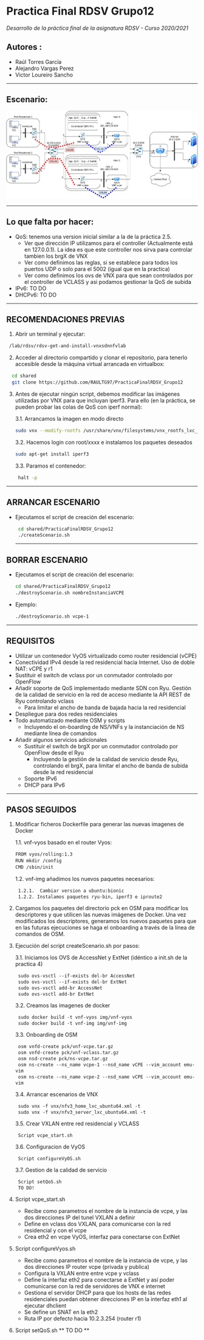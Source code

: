 # Practica Final RDSV Grupo12
*Desarrollo de la práctica final de la asignatura RDSV - Curso 2020/2021*
## Autores :
- Raúl Torres García
- Alejandro Vargas Perez
- Victor Loureiro Sancho
------------

## Escenario:
![Escenario](https://github.com/RAULTG97/PracticaFinalRDSV_Grupo12/blob/main/PracticaFinalRDSV.png)

------------
## Lo que falta por hacer:
- QoS: tenemos una version inicial similar a la de la práctica 2.5.
	- Ver que dirección IP utilizamos para el controller (Actualmente está en 127.0.0.1). La idea es que este controller nos sirva para controlar tambien los brgX de VNX
	- Ver como definimos las reglas, si se establece para todos los puertos UDP o solo para el 5002 (igual que en la practica)
	- Ver como definimos los ovs de VNX para que sean controlados por el controller de VCLASS y asi podamos gestionar la QoS de subida
- IPv6: TO DO
- DHCPv6: TO DO

------------
## RECOMENDACIONES PREVIAS
1. Abrir un terminal y ejecutar:
  ```sh
   /lab/rdsv/rdsv-get-and-install-vnxsdnnfvlab
  ```
2. Acceder al directorio compartido y clonar el repositorio, para tenerlo accesible desde la máquina virtual arrancada en virtualbox:
  ```sh
    cd shared
	git clone https://github.com/RAULTG97/PracticaFinalRDSV_Grupo12
  ```
3. Antes de ejecutar ningún script, debemos modificar las imágenes utilizadas por VNX para que incluyan iperf3. Para ello (en la práctica, se pueden probar las colas de QoS con iperf normal):

	3.1. Arrancamos la imagen en modo directo
	  ```sh
   sudo vnx --modify-rootfs /usr/share/vnx/filesystems/vnx_rootfs_lxc_ubuntu64-18.04-v025-vnxlab/
  	```
	3.2. Hacemos login con root/xxxx e instalamos los paquetes deseados
	 ```sh
   sudo apt-get install iperf3
	  ```
	3.3. Paramos el contenedor:
	  ```sh
	   halt -p
 	 ```
------------
## ARRANCAR ESCENARIO
- Ejecutamos el script de creación del escenario:
	 ```sh
	  cd shared/PracticaFinalRDSV_Grupo12
	  ./createScenario.sh
	```

  ------------
## BORRAR ESCENARIO
- Ejecutamos el script de creación del escenario:
  ```sh
  cd shared/PracticaFinalRDSV_Grupo12
  ./destroyScenario.sh nombreInstanciaVCPE
  ```
- Ejemplo:
  ```sh
  ./destroyScenario.sh vcpe-1
  ```

------------
## REQUISITOS
- Utilizar un contenedor VyOS virtualizado como router residencial (vCPE)
- Conectividad IPv4 desde la red residencial hacia Internet. Uso de doble NAT: vCPE y r1 
- Sustituir el switch de vclass por un conmutador controlado por OpenFlow
- Añadir soporte de QoS implementado mediante SDN con Ryu. Gestión de la calidad de servicio en la red de acceso mediante la API REST de Ryu controlando vclass 
	- Para limitar el ancho de banda de bajada hacia la red residencial 
- Despliegue para dos redes residenciales
- Todo automatizado mediante OSM y scripts 
	- Incluyendo el on-boarding de NS/VNFs y la instanciación de NS mediante línea de comandos
- Añadir algunos servicios adicionales
	- Sustituir el switch de brgX por un conmutador controlado por OpenFlow desde el Ryu 
		- Incluyendo la gestión de la calidad de servicio desde Ryu, controlando el brgX, para limitar el ancho de banda de subida desde la red residencial
	- Soporte IPv6
	- DHCP para IPv6


------------
## PASOS SEGUIDOS

1. Modificar ficheros Dockerfile para generar las nuevas imagenes de Docker

	1.1. vnf-vyos basado en el router Vyos:
	
	```sh
	FROM vyos/rolling:1.3 
	RUN mkdir /config 
	CMD /sbin/init
	```
	
	1.2. vnf-img añadimos los nuevos paquetes necesarios:
	
		1.2.1.  Cambiar version a ubuntu:bionic
		1.2.2. Instalamos paquetes ryu-bin, iperf3 e iproute2

2. Cargamos los paquetes del directorio pck en OSM para modificar los descriptores y que utilicen las nuevas imágenes de Docker. Una vez modificados los descriptores, generamos los nuevos paquetes para que en las futuras ejecuciones se haga el onboarding a través de la línea de comandos de OSM.

3. Ejecución del script createScenario.sh por pasos:

	3.1. Iniciamos los OVS de AccessNet y ExtNet (idéntico a init.sh de la practica 4)
	
		sudo ovs-vsctl --if-exists del-br AccessNet
		sudo ovs-vsctl --if-exists del-br ExtNet
		sudo ovs-vsctl add-br AccessNet
		sudo ovs-vsctl add-br ExtNet
		
	3.2. Creamos las imagenes de docker
	
		sudo docker build -t vnf-vyos img/vnf-vyos
		sudo docker build -t vnf-img img/vnf-img
		
	3.3. Onboarding de OSM
	
		osm vnfd-create pck/vnf-vcpe.tar.gz
		osm vnfd-create pck/vnf-vclass.tar.gz
		osm nsd-create pck/ns-vcpe.tar.gz
		osm ns-create --ns_name vcpe-1 --nsd_name vCPE --vim_account emu-vim
		osm ns-create --ns_name vcpe-2 --nsd_name vCPE --vim_account emu-vim
		
	3.4. Arrancar escenarios de VNX
	
		sudo vnx -f vnx/nfv3_home_lxc_ubuntu64.xml -t
		sudo vnx -f vnx/nfv3_server_lxc_ubuntu64.xml -t
		
	3.5. Crear VXLAN entre red residencial y VCLASS
	
		Script vcpe_start.sh
		
	3.6. Configuracion de VyOS
	
		Script configureVyOS.sh
		
	3.7. Gestion de la calidad de servicio
	
		Script setQoS.sh
		TO DO!

4. Script vcpe_start.sh

	- Recibe como parametros el nombre de la instancia de vcpe, y las dos direcciones IP del tunel VXLAN a definir
	- Define en vclass dos VXLAN, para comunicarse con la red residencial y con el vcpe
	- Crea eth2 en vcpe VyOS, interfaz para conectarse con ExtNet

5. Script configureVyos.sh

	- Recibe como parametros el nombre de la instancia de vcpe, y las dos direcciones IP router vcpe (privada y publica)
	- Configura la VXLAN entre entre vcpe y vclass
	- Define la interfaz eth2 para conectarse a ExtNet y así poder comunicarse con la red de servidores de VNX e internet
	- Gestiona el servidor DHCP para que los hosts de las redes residenciales puedan obtener direcciones IP en la interfaz eth1 al ejecutar dhclient
	- Se define un SNAT en la eth2
	- Ruta IP por defecto hacia 10.2.3.254 (router r1)

6. Script setQoS.sh
**	TO DO
**
